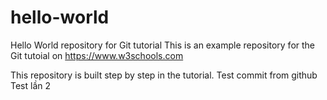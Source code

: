 # hello-world
Hello World repository for Git tutorial
This is an example repository for the Git tutoial on https://www.w3schools.com

This repository is built step by step in the tutorial.
Test commit from github
Test lần 2
